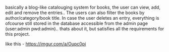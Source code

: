 basically a blog-like catalouging system for books, the user can view, add, edit and remove the entries.. The users can also filter the books by author/category/book title.
In case the user deletes an entry, everything is ofcourse still stored in the database accessible from the admin page (user:admin pwd:admin).. 
thats about it, but satisfies all the requirements for this project.

like this - https://imgur.com/a/Oupc0pi
